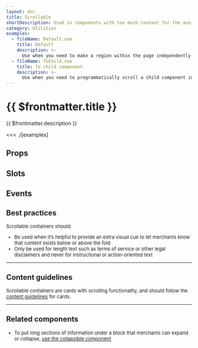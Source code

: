 ```yaml
---
layout: doc
title: Scrollable
shortDescription: Used in components with too much content for the available vertical space. Embeds long-form content in components like modals and popovers.
category: Utilities
examples:
  - fileName: Default.vue
    title: Default
    description: >-
      Use when you need to make a region within the page independently scrollable. It’s often used in modals and other panes where it’s helpful to provide an extra visual cue that content exists below or above the fold.
  - fileName: ToChild.vue
    title: To child component
    description: >-
      Use when you need to programmatically scroll a child component into view in the scrollable container.
---
```


# {{ $frontmatter.title }}

<Lede>

{{ $frontmatter.description }}

</Lede>

<Examples>

<<< ./[examples]

</Examples>

## Props

<PropsTable />


## Slots

<SlotsTable />

## Events

<EventsTable />

<div style="font-size: 0.8125rem">

## Best practices

Scrollable containers should:

- Be used when it’s helpful to provide an extra visual cue to let merchants know that content exists below or above the fold
- Only be used for length text such as terms of service or other legal disclaimers and never for instructional or action-oriented text

---

## Content guidelines

Scrollable containers are cards with scrolling functionality, and should follow the [content guidelines](https://polaris.shopify.com/components/layout-and-structure/legacy-card#content-guidelines) for cards.

---

## Related components

- To put long sections of information under a block that merchants can expand or collapse, [use the collapsible component](https://polaris.shopify.com/components/collapsible)

</div>
